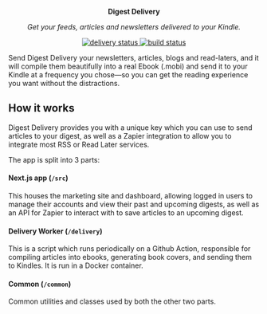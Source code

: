 <p align="center"><strong>Digest Delivery</strong></p>
<p align="center"><em>Get your feeds, articles and newsletters delivered to your Kindle.</em></p>
<p align="center">
  <a href="https://github.com/samtgarson/digest-delivery/actions/workflows/deliver.yml">
    <img alt="delivery status"
      src="https://github.com/samtgarson/digest-delivery/actions/workflows/deliver.yml/badge.svg" />
  </a>
  <a href="https://github.com/samtgarson/digest-delivery/actions/workflows/build.yml">
    <img alt="build status" src="https://github.com/samtgarson/digest-delivery/actions/workflows/build.yml/badge.svg" />
  </a>
</p>

Send Digest Delivery your newsletters, articles, blogs and read-laters, and it will compile them beautifully into a real
Ebook (.mobi) and send it to your Kindle at a frequency you chose—so you can get the reading experience you want without
the distractions.

## How it works
Digest Delivery provides you with a unique key which you can use to send articles to your digest, as well as a Zapier
integration to allow you to integrate most RSS or Read Later services.

The app is split into 3 parts:

#### Next.js app (`/src`)
This houses the marketing site and dashboard, allowing logged in users to manage their accounts and view their past and
upcoming digests, as well as an API for Zapier to interact with to save articles to an upcoming digest.

#### Delivery Worker (`/delivery`)
This is a script which runs periodically on a Github Action, responsible for compiling articles into ebooks, generating
book covers, and sending them to Kindles. It is run in a Docker container.

#### Common (`/common`)
Common utilities and classes used by both the other two parts.
